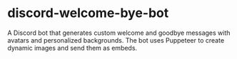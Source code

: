 # discord-welcome-bye-bot
A Discord bot that generates custom welcome and goodbye messages with avatars and personalized backgrounds. The bot uses Puppeteer to create dynamic images and send them as embeds.
